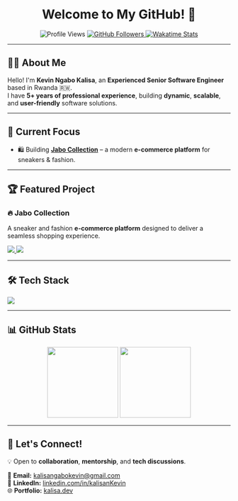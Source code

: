 <h1 align="center">Welcome to My GitHub! 🌟</h1>

<p align="center">
  <img src="https://komarev.com/ghpvc/?username=kalisaNkevin&color=blue" alt="Profile Views" />
  <a href="https://github.com/kalisaNkevin?tab=followers">
    <img src="https://img.shields.io/github/followers/kalisaNkevin?logo=github&style=flat-square" alt="GitHub Followers" />
  </a>
  <a href="https://wakatime.com/kalisaNkevin">
    <img src="https://wakatime.com/badge/user/018cbf7c-8623-470c-ad5b-0b7f51ca3343.svg" alt="Wakatime Stats" />
  </a>
</p>

---

## 👨‍💻 About Me

Hello! I'm **Kevin Ngabo Kalisa**, an **Experienced Senior Software Engineer** based in Rwanda 🇷🇼.  
I have **5+ years of professional experience**, building **dynamic**, **scalable**, and **user-friendly** software solutions.

---

## 🌱 Current Focus
- 🛍️ Building **[Jabo Collection](https://jabocollection.com)** – a modern **e-commerce platform** for sneakers & fashion.  

---

## 🏆 Featured Project

### 🔥 Jabo Collection
A sneaker and fashion **e-commerce platform** designed to deliver a seamless shopping experience.

<p>
  <a href="https://jabocollection.com">
    <img src="https://img.shields.io/badge/Live_Site-Visit-success?style=for-the-badge&logo=vercel" />
  </a>
  <a href="https://github.com/kalisaNkevin">
    <img src="https://img.shields.io/badge/Repository-Code-blue?style=for-the-badge&logo=github" />
  </a>
</p>

---

## 🛠️ Tech Stack

<p>
  <img src="https://skillicons.dev/icons?i=ts,js,nextjs,react,redux,tailwind,aws,azure,git,docker" />
</p>

---

## 📊 GitHub Stats

<p align="center">
  <img src="https://github-readme-stats.vercel.app/api?username=kalisaNkevin&show_icons=true&theme=radical" height="160" />
  <img src="https://github-readme-streak-stats.herokuapp.com/?user=kalisaNkevin&theme=radical" height="160" />
</p>

---

## 🎯 Let's Connect!

💡 Open to **collaboration**, **mentorship**, and **tech discussions**.  

📧 **Email:** [kalisangabokevin@gmail.com](mailto:kalisangabokevin@gmail.com)  
💼 **LinkedIn:** [linkedin.com/in/kalisanKevin](https://linkedin.com)  
🌐 **Portfolio:** [kalisa.dev](https://kalisa.dev)  
